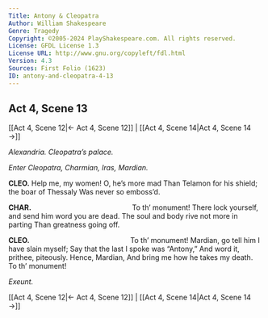 ```yaml
---
Title: Antony & Cleopatra
Author: William Shakespeare
Genre: Tragedy
Copyright: ©2005-2024 PlayShakespeare.com. All rights reserved.
License: GFDL License 1.3
License URL: http://www.gnu.org/copyleft/fdl.html
Version: 4.3
Sources: First Folio (1623)
ID: antony-and-cleopatra-4-13
---
```


## Act 4, Scene 13
[[Act 4, Scene 12|← Act 4, Scene 12]] | [[Act 4, Scene 14|Act 4, Scene 14 →]]

*Alexandria. Cleopatra’s palace.*

*Enter Cleopatra, Charmian, Iras, Mardian.*

**CLEO.**
Help me, my women! O, he’s more mad
Than Telamon for his shield; the boar of Thessaly
Was never so emboss’d.

**CHAR.**
              To th’ monument!
There lock yourself, and send him word you are dead.
The soul and body rive not more in parting
Than greatness going off.

**CLEO.**
              To th’ monument!
Mardian, go tell him I have slain myself;
Say that the last I spoke was “Antony,”
And word it, prithee, piteously. Hence, Mardian,
And bring me how he takes my death. To th’ monument!

*Exeunt.*

[[Act 4, Scene 12|← Act 4, Scene 12]] | [[Act 4, Scene 14|Act 4, Scene 14 →]]